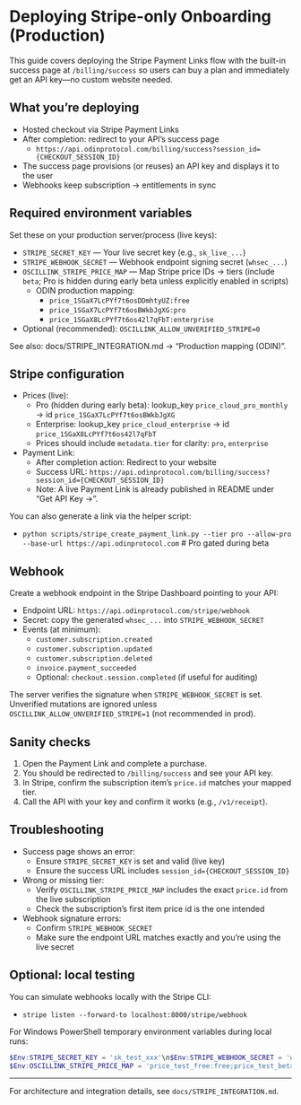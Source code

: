 # Deploying Stripe-only Onboarding (Production)

This guide covers deploying the Stripe Payment Links flow with the built-in success page at `/billing/success` so users can buy a plan and immediately get an API key—no custom website needed.

## What you’re deploying

- Hosted checkout via Stripe Payment Links
- After completion: redirect to your API’s success page
  - `https://api.odinprotocol.com/billing/success?session_id={CHECKOUT_SESSION_ID}`
- The success page provisions (or reuses) an API key and displays it to the user
- Webhooks keep subscription → entitlements in sync

## Required environment variables

Set these on your production server/process (live keys):

- `STRIPE_SECRET_KEY` — Your live secret key (e.g., `sk_live_...`)
- `STRIPE_WEBHOOK_SECRET` — Webhook endpoint signing secret (`whsec_...`)
- `OSCILLINK_STRIPE_PRICE_MAP` — Map Stripe price IDs → tiers (include `beta`; Pro is hidden during early beta unless explicitly enabled in scripts)
  - ODIN production mapping:
    - `price_1SGaX7LcPYf7t6osDDmhtyUZ:free`
    - `price_1SGaX7LcPYf7t6osBWkbJgXG:pro`
    - `price_1SGaX8LcPYf7t6os42l7qFbT:enterprise`
- Optional (recommended): `OSCILLINK_ALLOW_UNVERIFIED_STRIPE=0`

See also: docs/STRIPE_INTEGRATION.md → “Production mapping (ODIN)”.

## Stripe configuration

- Prices (live):
  - Pro (hidden during early beta): lookup_key `price_cloud_pro_monthly` → id `price_1SGaX7LcPYf7t6osBWkbJgXG`
  - Enterprise: lookup_key `price_cloud_enterprise` → id `price_1SGaX8LcPYf7t6os42l7qFbT`
  - Prices should include `metadata.tier` for clarity: `pro`, `enterprise`
- Payment Link:
  - After completion action: Redirect to your website
  - Success URL: `https://api.odinprotocol.com/billing/success?session_id={CHECKOUT_SESSION_ID}`
  - Note: A live Payment Link is already published in README under “Get API Key →”.

You can also generate a link via the helper script:

- `python scripts/stripe_create_payment_link.py --tier pro --allow-pro --base-url https://api.odinprotocol.com`  # Pro gated during beta

## Webhook

Create a webhook endpoint in the Stripe Dashboard pointing to your API:

- Endpoint URL: `https://api.odinprotocol.com/stripe/webhook`
- Secret: copy the generated `whsec_...` into `STRIPE_WEBHOOK_SECRET`
- Events (at minimum):
  - `customer.subscription.created`
  - `customer.subscription.updated`
  - `customer.subscription.deleted`
  - `invoice.payment_succeeded`
  - Optional: `checkout.session.completed` (if useful for auditing)

The server verifies the signature when `STRIPE_WEBHOOK_SECRET` is set. Unverified mutations are ignored unless `OSCILLINK_ALLOW_UNVERIFIED_STRIPE=1` (not recommended in prod).

## Sanity checks

1. Open the Payment Link and complete a purchase.
2. You should be redirected to `/billing/success` and see your API key.
3. In Stripe, confirm the subscription item’s `price.id` matches your mapped tier.
4. Call the API with your key and confirm it works (e.g., `/v1/receipt`).

## Troubleshooting

- Success page shows an error:
  - Ensure `STRIPE_SECRET_KEY` is set and valid (live key)
  - Ensure the success URL includes `session_id={CHECKOUT_SESSION_ID}`
- Wrong or missing tier:
  - Verify `OSCILLINK_STRIPE_PRICE_MAP` includes the exact `price.id` from the live subscription
  - Check the subscription’s first item price id is the one intended
- Webhook signature errors:
  - Confirm `STRIPE_WEBHOOK_SECRET`
  - Make sure the endpoint URL matches exactly and you’re using the live secret

## Optional: local testing

You can simulate webhooks locally with the Stripe CLI:

- `stripe listen --forward-to localhost:8000/stripe/webhook`

For Windows PowerShell temporary environment variables during local runs:

```powershell
$Env:STRIPE_SECRET_KEY = 'sk_test_xxx'\n$Env:STRIPE_WEBHOOK_SECRET = 'whsec_xxx'
$Env:OSCILLINK_STRIPE_PRICE_MAP = 'price_test_free:free;price_test_beta:beta;price_test_enterprise:enterprise'  # Pro optional
```

---

For architecture and integration details, see `docs/STRIPE_INTEGRATION.md`.

